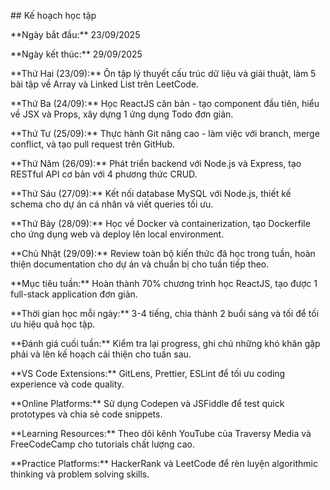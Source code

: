 \## Kế hoạch học tập

\*\*Ngày bắt đầu:\*\* 23/09/2025

\*\*Ngày kết thúc:\*\* 29/09/2025



\*\*Thứ Hai (23/09):\*\* Ôn tập lý thuyết cấu trúc dữ liệu và giải thuật, làm 5 bài tập về Array và Linked List trên LeetCode.

\*\*Thứ Ba (24/09):\*\* Học ReactJS căn bản - tạo component đầu tiên, hiểu về JSX và Props, xây dựng 1 ứng dụng Todo đơn giản.

\*\*Thứ Tư (25/09):\*\* Thực hành Git nâng cao - làm việc với branch, merge conflict, và tạo pull request trên GitHub.

\*\*Thứ Năm (26/09):\*\* Phát triển backend với Node.js và Express, tạo RESTful API cơ bản với 4 phương thức CRUD.

\*\*Thứ Sáu (27/09):\*\* Kết nối database MySQL với Node.js, thiết kế schema cho dự án cá nhân và viết queries tối ưu.

\*\*Thứ Bảy (28/09):\*\* Học về Docker và containerization, tạo Dockerfile cho ứng dụng web và deploy lên local environment.

\*\*Chủ Nhật (29/09):\*\* Review toàn bộ kiến thức đã học trong tuần, hoàn thiện documentation cho dự án và chuẩn bị cho tuần tiếp theo.

\*\*Mục tiêu tuần:\*\* Hoàn thành 70% chương trình học ReactJS, tạo được 1 full-stack application đơn giản.

\*\*Thời gian học mỗi ngày:\*\* 3-4 tiếng, chia thành 2 buổi sáng và tối để tối ưu hiệu quả học tập.

\*\*Đánh giá cuối tuần:\*\* Kiểm tra lại progress, ghi chú những khó khăn gặp phải và lên kế hoạch cải thiện cho tuần sau.

\*\*VS Code Extensions:\*\* GitLens, Prettier, ESLint để tối ưu coding experience và code quality.

\*\*Online Platforms:\*\* Sử dụng Codepen và JSFiddle để test quick prototypes và chia sẻ code snippets.

\*\*Learning Resources:\*\* Theo dõi kênh YouTube của Traversy Media và FreeCodeCamp cho tutorials chất lượng cao.

\*\*Practice Platforms:\*\* HackerRank và LeetCode để rèn luyện algorithmic thinking và problem solving skills.

